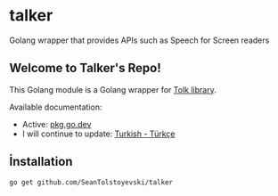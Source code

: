 # talker
 Golang wrapper that provides APIs such as Speech for Screen readers

## Welcome to Talker's Repo!

This Golang module is a Golang wrapper for [Tolk library](https://github.com/dkager/tolk).

Available documentation:

*  Active: [pkg.go.dev](https://pkg.go.dev/github.com/SeanTolstoyevski/talker)
* I will continue to update:  [Turkish - Türkçe](https://github.com/SeanTolstoyevski/talker/blob/master/docs/README_tr.rst)

## İnstallation

`go get github.com/SeanTolstoyevski/talker`
